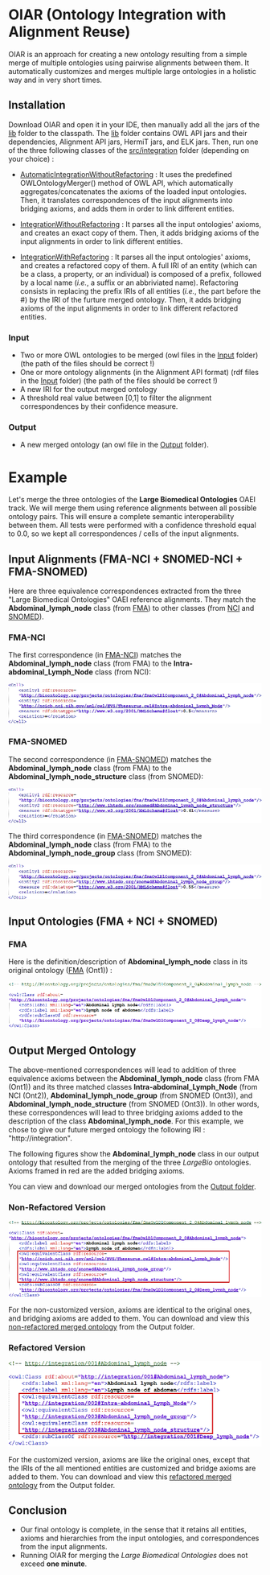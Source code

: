 # **OIAR** (**O**ntology **I**ntegration with **A**lignment **R**euse)
OIAR is an approach for creating a new ontology resulting from a simple merge of multiple ontologies using pairwise alignments between them. It automatically customizes and merges multiple large ontologies in a holistic way and in very short times.


## Installation

Download OIAR and open it in your IDE, then manually add all the jars of the [lib](https://github.com/inesosman/OIAR/tree/master/lib) folder to the classpath. The [lib](https://github.com/inesosman/OIAR/tree/master/lib) folder contains OWL API jars and their dependencies, Alignment API jars, HermiT jars, and ELK jars. Then, run one of the three following classes of the [src/integration](https://github.com/inesosman/OIAR/tree/master/src/integration) folder (depending on your choice) :

* [AutomaticIntegrationWithoutRefactoring](https://github.com/inesosman/OIAR/blob/master/src/integration/AutomaticIntegrationWithoutRefactoring.java) : It uses the predefined OWLOntologyMerger() method of OWL API, which automatically aggregates/concatenates the axioms of the loaded input ontologies. Then, it translates correspondences of the input alignments into bridging axioms, and adds them in order to link different entities.

* [IntegrationWithoutRefactoring](https://github.com/inesosman/OIAR/blob/master/src/integration/IntegrationWithoutRefactoring.java) : It parses all the input ontologies' axioms, and creates an exact copy of them. Then, it adds bridging axioms of the input alignments in order to link different entities.

* [IntegrationWithRefactoring](https://github.com/inesosman/OIAR/blob/master/src/integration/IntegrationWithRefactoring.java) : It parses all the input ontologies' axioms, and creates a refactored copy of them. A full IRI of an entity (which can be a class, a property, or an individual) is composed of a prefix, followed by a local name (*i.e.*, a suffix or an abbriviated name). Refactoring consists in replacing the prefix IRIs of all entities (*i.e.*, the part before the #) by the IRI of the furture merged ontology. Then, it adds bridging axioms of the input alignments in order to link different refactored entities.

### Input

* Two or more OWL ontologies to be merged (owl files in the [Input](https://github.com/inesosman/OIAR/tree/master/Input) folder) (the path of the files should be correct !)
* One or more ontology alignments (in the Alignment API format) (rdf files in the [Input](https://github.com/inesosman/OIAR/tree/master/Input) folder) (the path of the files should be correct !)
* A new IRI for the output merged ontology
* A threshold real value between [0,1] to filter the alignment correspondences by their confidence measure.

### Output

* A new merged ontology (an owl file in the [Output](https://github.com/inesosman/OIAR/tree/master/Output) folder).


# Example

Let's merge the three ontologies of the **Large Biomedical Ontologies** OAEI track. We will merge them using reference alignments between all possible ontology pairs. This will ensure a complete semantic interoperability between them. All tests were performed with a confidence threshold equal to 0.0, so we kept all correspondences / cells of the input alignments.


## Input Alignments (FMA-NCI + SNOMED-NCI + FMA-SNOMED)

Here are three equivalence correspondences extracted from the three "Large Biomedical Ontologies" OAEI reference alignments. They match the __Abdominal_lymph_node__ class (from [FMA](https://github.com/inesosman/OIAR/blob/master/Input/FMA2.owl)) to other classes (from [NCI](https://github.com/inesosman/OIAR/blob/master/Input/NCI2.owl) and [SNOMED](https://github.com/inesosman/OIAR/blob/master/Input/SNOMED1.owl)).

### FMA-NCI

The first correspondence (in [FMA-NCI](https://github.com/inesosman/OIAR/blob/master/Input/FMA2NCI.rdf)) matches the __Abdominal_lymph_node__ class (from FMA) to the __Intra-abdominal_Lymph_Node__ class (from NCI):

![FMA-NCI alignment](https://github.com/inesosman/OIAR/blob/master/Figures/cell111.png)

### FMA-SNOMED

The second correspondence (in [FMA-SNOMED](https://github.com/inesosman/OIAR/blob/master/Input/FMA2SNOMED.rdf)) matches the __Abdominal_lymph_node__ class (from FMA) to the __Abdominal_lymph_node_structure__ class (from SNOMED):

![FMA-SNOMED alignment](https://github.com/inesosman/OIAR/blob/master/Figures/cell222.png)

The third correspondence (in [FMA-SNOMED](https://github.com/inesosman/OIAR/blob/master/Input/FMA2SNOMED.rdf)) matches the __Abdominal_lymph_node__ class (from FMA) to the __Abdominal_lymph_node_group__ class (from SNOMED):

![FMA-SNOMED alignment](https://github.com/inesosman/OIAR/blob/master/Figures/cell333.png)



## Input Ontologies (FMA + NCI + SNOMED)

### FMA

Here is the definition/description of __Abdominal_lymph_node__ class in its original ontology ([FMA](https://github.com/inesosman/OIAR/blob/master/Input/FMA2.owl) (Ont1)) :

![Abdominal_lymph_node](https://github.com/inesosman/OIAR/blob/master/Figures/22.png)


## Output Merged Ontology

The above-mentioned correspondences will lead to addition of three equivalence axioms between the __Abdominal_lymph_node__ class (from FMA (Ont1)) and its three matched classes __Intra-abdominal_Lymph_Node__ (from NCI (Ont2)), __Abdominal_lymph_node_group__ (from SNOMED (Ont3)), and __Abdominal_lymph_node_structure__ (from SNOMED (Ont3)). In other words, these correspondences will lead to three bridging axioms added to the description of the class __Abdominal_lymph_node__. For this example, we chose to give our future merged ontology the following IRI : "http://integration". 


The following figures show the __Abdominal_lymph_node__ class in our output ontology that resulted from the merging of the three _LargeBio_ ontologies. Axioms framed in red are the added bridging axioms.


You can view and download our merged ontologies from the [Output folder](https://github.com/inesosman/OIAR/blob/master/Output).


### Non-Refactored Version

![MergedClass](https://github.com/inesosman/OIAR/blob/master/Figures/4.png)

For the non-customized version, axioms are identical to the original ones, and bridging axioms are added to them.
You can download and view this [non-refactored merged ontology](https://github.com/inesosman/OIAR/blob/master/Output/IntegratedOntology_WithoutRefact.owl) from the Output folder.

### Refactored Version

![RefactoredMergedClass](https://github.com/inesosman/OIAR/blob/master/Figures/3.png)

For the customized version, axioms are like the original ones, except that the IRIs of the all mentioned entities are customized and bridge axioms are added to them.
You can download and view this [refactored merged ontology](https://github.com/inesosman/OIAR/blob/master/Output/IntegratedOntology_WithoutRefact.owl) from the Output folder.

## Conclusion

* Our final ontology is complete, in the sense that it retains all entities, axioms and hierarchies from the input ontologies, and correspondences from the input alignments.
* Running OIAR for merging the *Large Biomedical Ontologies* does not exceed **one minute**.
